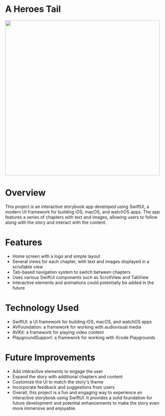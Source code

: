 # A Heroes Tail

<img width="500" alt="" src="https://gcdnb.pbrd.co/images/VH2yBcr1qAZi.png?o=1">


# Overview

This project is an interactive storybook app developed using SwiftUI, a modern UI framework for building iOS, macOS, and watchOS apps. The app features a series of chapters with text and images, allowing users to follow along with the story and interact with the content.

# Features

- Home screen with a logo and simple layout
- Several views for each chapter, with text and images displayed in a scrollable view
- Tab-based navigation system to switch between chapters
- Uses various SwiftUI components such as ScrollView and TabView
- Interactive elements and animations could potentially be added in the future

# Technology Used

- SwiftUI: a UI framework for building iOS, macOS, and watchOS apps
- AVFoundation: a framework for working with audiovisual media
- AVKit: a framework for playing video content
- PlaygroundSupport: a framework for working with Xcode Playgrounds

# Future Improvements

- Add interactive elements to engage the user
- Expand the story with additional chapters and content
- Customize the UI to match the story's theme
- Incorporate feedback and suggestions from users
- Overall, this project is a fun and engaging way to experience an interactive storybook using SwiftUI. It provides a solid foundation for future development and potential enhancements to make the story even more immersive and enjoyable.
